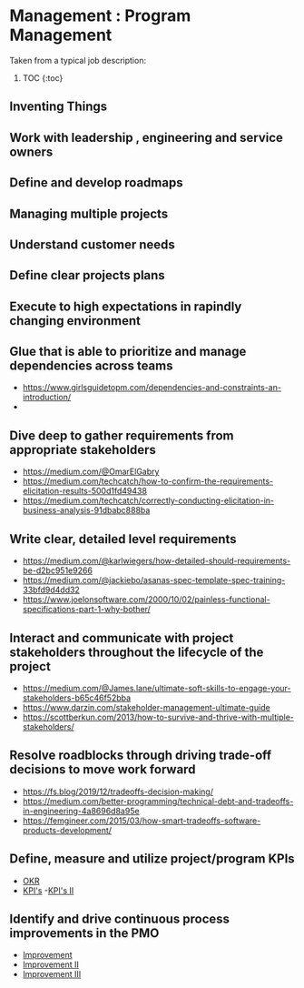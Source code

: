 # Management : Program Management

Taken from a typical job description:

1. TOC
{:toc}

## Inventing Things
## Work with leadership , engineering and service owners
## Define and develop roadmaps
## Managing multiple projects 
## Understand customer needs 
## Define clear projects plans 
## Execute to high expectations in rapindly changing environment 
## Glue that is able to prioritize and manage dependencies across teams
  - https://www.girlsguidetopm.com/dependencies-and-constraints-an-introduction/
  - 
## Dive deep to gather requirements from appropriate stakeholders
  - https://medium.com/@OmarElGabry
  - https://medium.com/techcatch/how-to-confirm-the-requirements-elicitation-results-500d1fd49438
  - https://medium.com/techcatch/correctly-conducting-elicitation-in-business-analysis-91dbabc888ba
## Write clear, detailed level requirements
  - https://medium.com/@karlwiegers/how-detailed-should-requirements-be-d2bc951e9266
  - https://medium.com/@jackiebo/asanas-spec-template-spec-training-33bfd9d4dd32
  - https://www.joelonsoftware.com/2000/10/02/painless-functional-specifications-part-1-why-bother/
## Interact and communicate with project stakeholders throughout the lifecycle of the project
  - https://medium.com/@James.lane/ultimate-soft-skills-to-engage-your-stakeholders-b65c46f52bba
  - https://www.darzin.com/stakeholder-management-ultimate-guide
  - https://scottberkun.com/2013/how-to-survive-and-thrive-with-multiple-stakeholders/
## Resolve roadblocks through driving trade-off decisions to move work forward
  - https://fs.blog/2019/12/tradeoffs-decision-making/
  - https://medium.com/better-programming/technical-debt-and-tradeoffs-in-engineering-4a8696d8a95e
  - https://femgineer.com/2015/03/how-smart-tradeoffs-software-products-development/
## Define, measure and utilize project/program KPIs
  - [OKR](https://medium.com/@radoshi/10-tips-for-using-okrs-effectively-1c9e84161a67)
  - [KPI's](https://medium.com/@meetfelipe/okr-vs-kpis-what-is-the-difference-ffa54673fcf1)
  -[KPI's II ](https://medium.com/swlh/a-managers-guide-to-key-performance-indicators-kpis-75042180e094)
## Identify and drive continuous process improvements in the PMO
  - [Improvement](https://medium.com/hackernoon/prioritizing-non-feature-work-and-continuous-improvement-bad2a612d860)
  - [Improvement II](https://medium.com/hackernoon/how-does-your-company-approach-continuous-improvement-9fa7ec3545d3)
  - [Improvement III](https://medium.com/@kevingoldsmith/building-a-culture-of-continuous-improvement-a29531bfef4)



